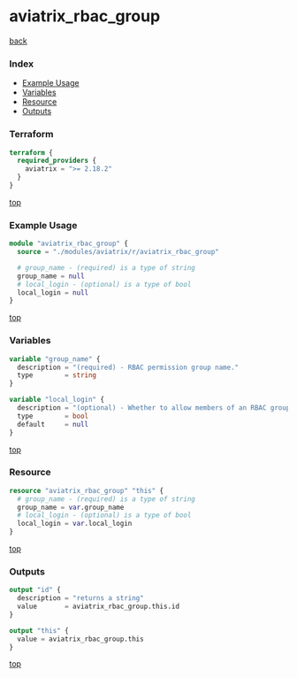 # aviatrix_rbac_group

[back](../aviatrix.md)

### Index

- [Example Usage](#example-usage)
- [Variables](#variables)
- [Resource](#resource)
- [Outputs](#outputs)

### Terraform

```terraform
terraform {
  required_providers {
    aviatrix = ">= 2.18.2"
  }
}
```

[top](#index)

### Example Usage

```terraform
module "aviatrix_rbac_group" {
  source = "./modules/aviatrix/r/aviatrix_rbac_group"

  # group_name - (required) is a type of string
  group_name = null
  # local_login - (optional) is a type of bool
  local_login = null
}
```

[top](#index)

### Variables

```terraform
variable "group_name" {
  description = "(required) - RBAC permission group name."
  type        = string
}

variable "local_login" {
  description = "(optional) - Whether to allow members of an RBAC group to bypass LDAP/MFA for Duo login"
  type        = bool
  default     = null
}
```

[top](#index)

### Resource

```terraform
resource "aviatrix_rbac_group" "this" {
  # group_name - (required) is a type of string
  group_name = var.group_name
  # local_login - (optional) is a type of bool
  local_login = var.local_login
}
```

[top](#index)

### Outputs

```terraform
output "id" {
  description = "returns a string"
  value       = aviatrix_rbac_group.this.id
}

output "this" {
  value = aviatrix_rbac_group.this
}
```

[top](#index)